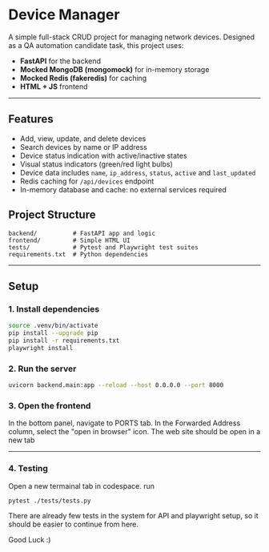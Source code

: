 # Device Manager

A simple full-stack CRUD project for managing network devices. Designed as a QA automation candidate task, this project uses:

- **FastAPI** for the backend
- **Mocked MongoDB (mongomock)** for in-memory storage
- **Mocked Redis (fakeredis)** for caching
- **HTML + JS** frontend

---

## Features

- Add, view, update, and delete devices
- Search devices by name or IP address
- Device status indication with active/inactive states
- Visual status indicators (green/red light bulbs)
- Device data includes `name`, `ip_address`, `status`, `active` and `last_updated`
- Redis caching for `/api/devices` endpoint
- In-memory database and cache: no external services required

## Project Structure

```
backend/          # FastAPI app and logic
frontend/         # Simple HTML UI
tests/            # Pytest and Playwright test suites
requirements.txt  # Python dependencies
```

---

## Setup

### 1. Install dependencies

```bash
source .venv/bin/activate
pip install --upgrade pip
pip install -r requirements.txt
playwright install
```

### 2. Run the server

```bash
uvicorn backend.main:app --reload --host 0.0.0.0 --port 8000
```

### 3. Open the frontend

In the bottom panel, navigate to PORTS tab.
In the Forwarded Address column, select the "open in browser" icon.
The web site should be open in a new tab

---

### 4. Testing

Open a new termainal tab in codespace.
run

```bash
pytest ./tests/tests.py
```
There are already few tests in the system for API and playwright setup, so it should be easier to continue from here.

Good Luck :)
